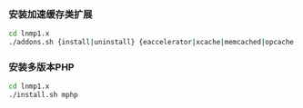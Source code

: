 ### 安装加速缓存类扩展

```bash
cd lnmp1.x
./addons.sh {install|uninstall} {eaccelerator|xcache|memcached|opcache|redis|imagemagick|ioncube}
```

### 安装多版本PHP

```bash
cd lnmp1.x
./install.sh mphp
```
